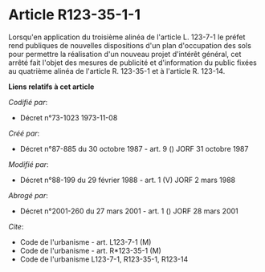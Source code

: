 # Article R123-35-1-1

Lorsqu'en application du troisième alinéa de l'article L. 123-7-1 le préfet rend publiques de nouvelles dispositions d'un
plan d'occupation des sols pour permettre la réalisation d'un nouveau projet d'intérêt général, cet arrêté fait l'objet des
mesures de publicité et d'information du public fixées au quatrième alinéa de l'article R. 123-35-1 et à l'article R. 123-14.

**Liens relatifs à cet article**

_Codifié par_:

  - Décret n°73-1023 1973-11-08

_Créé par_:

  - Décret n°87-885 du 30 octobre 1987 - art. 9 () JORF 31 octobre 1987

_Modifié par_:

  - Décret n°88-199 du 29 février 1988 - art. 1 (V) JORF 2 mars 1988

_Abrogé par_:

  - Décret n°2001-260 du 27 mars 2001 - art. 1 () JORF 28 mars 2001

_Cite_:

  - Code de l'urbanisme - art. L123-7-1 (M)
  - Code de l'urbanisme - art. R*123-35-1 (M)
  - Code de l'urbanisme L123-7-1, R123-35-1, R123-14
